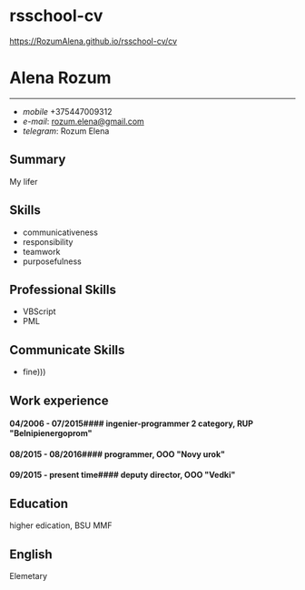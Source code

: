 # rsschool-cv
https://RozumAlena.github.io/rsschool-cv/cv


# **Alena Rozum**
***
- *mobile* +375447009312
- *e-mail*: rozum.elena@gmail.com
- *telegram*: Rozum Elena
## Summary
My lifer
## Skills
- communicativeness
- responsibility
- teamwork
- purposefulness
## Professional Skills
- VBScript
- PML
 
## Communicate Skills
- fine)))
## Work experience
#### 04/2006 - 07/2015#### ingenier-programmer 2 category, RUP "Belnipienergoprom"
#### 08/2015 - 08/2016#### programmer, OOO "Novy urok"
#### 09/2015 - present time#### deputy director, OOO "Vedki"
## Education
higher edication, BSU MMF
## English
Elemetary
